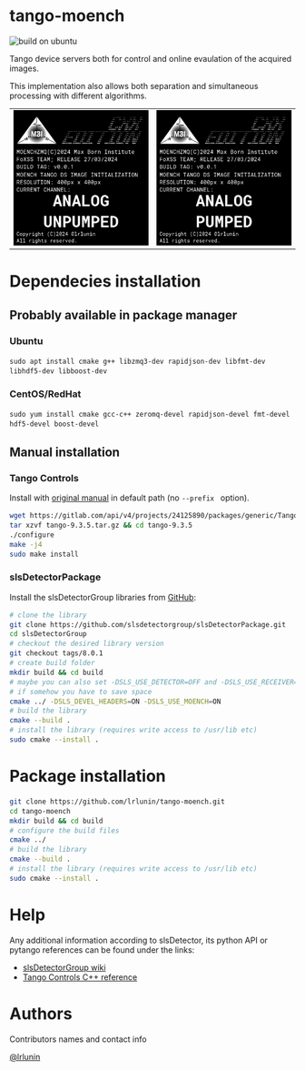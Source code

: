# tango-moench
![build on ubuntu](https://github.com/lrlunin/tango-moench/actions/workflows/ubuntu-build.yml/badge.svg)

Tango device servers both for control and online evaulation of the acquired images.

This implementation also allows both separation and simultaneous processing with different algorithms.

| | |
|-|-| 
| ![](resources/preview_ANALOG_UNPUMPED.png) | ![](resources/preview_ANALOG_PUMPED.png) | 

# Dependecies installation
## Probably available in package manager
### Ubuntu
`sudo apt install cmake g++ libzmq3-dev rapidjson-dev libfmt-dev libhdf5-dev libboost-dev`
### CentOS/RedHat
`sudo yum install cmake gcc-c++ zeromq-devel rapidjson-devel fmt-devel hdf5-devel boost-devel`

## Manual installation
### Tango Controls
Install with [original manual](https://tango-controls.readthedocs.io/en/latest/installation/index.html) in default path (no `--prefix ` option).

```bash
wget https://gitlab.com/api/v4/projects/24125890/packages/generic/TangoSourceDistribution/9.3.5/tango-9.3.5.tar.gz
tar xzvf tango-9.3.5.tar.gz && cd tango-9.3.5
./configure
make -j4
sudo make install
```

### slsDetectorPackage
Install the slsDetectorGroup libraries from [GitHub](https://github.com/slsdetectorgroup/slsDetectorPackage):

```bash
# clone the library
git clone https://github.com/slsdetectorgroup/slsDetectorPackage.git
cd slsDetectorGroup
# checkout the desired library version
git checkout tags/8.0.1
# create build folder
mkdir build && cd build
# maybe you can also set -DSLS_USE_DETECTOR=OFF and -DSLS_USE_RECEIVER=OFF
# if somehow you have to save space
cmake ../ -DSLS_DEVEL_HEADERS=ON -DSLS_USE_MOENCH=ON
# build the library
cmake --build .
# install the library (requires write access to /usr/lib etc)
sudo cmake --install .
```
# Package installation
```bash
git clone https://github.com/lrlunin/tango-moench.git
cd tango-moench
mkdir build && cd build
# configure the build files
cmake ../
# build the library
cmake --build .
# install the library (requires write access to /usr/lib etc)
sudo cmake --install .
```
# Help

Any additional information according to slsDetector, its python API or pytango references can be found under the links:

* [slsDetectorGroup wiki](https://slsdetectorgroup.github.io/devdoc/pydetector.html)
* [Tango Controls C++ reference](https://tango-controls.readthedocs.io/en/latest/getting-started/development/cpp/index.html)
# Authors

Contributors names and contact info

[@lrlunin](https://github.com/lrlunin)
